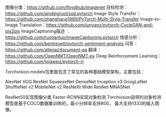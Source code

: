 图像分类：https://github.com/floydhub/imagenet
目标检测：https://github.com/amdegroot/ssd.pytorch
Image Style Transfer：https://github.com/zhanghang1989/PyTorch-Multi-Style-Transfer
Image-to-Image Translation：https://github.com/junyanz/pytorch-CycleGAN-and-pix2pix
ImageCaptioning描述 ： https://github.com/ruotianluo/ImageCaptioning.pytorch
情感分析：https://github.com/bentrevett/pytorch-sentiment-analysis
问答：https://github.com/allenai/document-qa
翻译：https://github.com/OpenNMT/OpenNMT-py
Deep Reinforcement Learning：https://github.com/jingweiz/pytorch-rl


Torchvision.models包里面包含了常见的各种基础模型架构，主要包括：

AlexNet
VGG
ResNet
SqueezeNet
DenseNet
Inception v3
GoogLeNet
ShuffleNet v2
MobileNet v2
ResNeXt
Wide ResNet
MNASNet

ResNet50实现图像分类
Faster-RCNN实现对象检测
Torchvision自带的对象检测模型是基于COCO数据集训练的，最小分辨率支持800， 最大支持1333的输入图像。